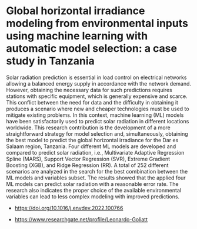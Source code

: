# Global horizontal irradiance modeling from environmental inputs using machine learning with automatic model selection: a case study in Tanzania


Solar radiation prediction is essential in load control on electrical networks allowing a balanced energy supply in accordance with the network demand. However, obtaining the necessary data for such predictions requires stations with specific equipment, which is generally expensive and scarce. This conflict between the need for data and the difficulty in obtaining it produces a scenario where new and cheaper technologies must be used to mitigate existing problems. In this context, machine learning (ML) models have been satisfactorily used to predict solar radiation in different locations worldwide. 
This research contribution is the development of a more straightforward strategy for model selection and, simultaneously, obtaining the best model to predict the global horizontal irradiance for the Dar es Salaam region, Tanzania. Four different ML models are developed and compared to predict solar radiation, i.e., Multivariate Adaptive Regression Spline (MARS), Support Vector Regression (SVR), Extreme Gradient Boosting (XGB), and Ridge Regression (RR). A total of 252 different scenarios are analyzed in the search for the best combination between the ML models and variables subset. The results showed that the applied four ML models can predict solar radiation with a reasonable error rate. The research also indicates the proper choice of the available environmental variables can lead to less complex modeling with improved predictions.


* https://doi.org/10.1016/j.envdev.2022.100766

* https://www.researchgate.net/profile/Leonardo-Goliatt

